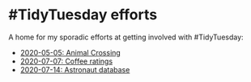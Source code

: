 # #TidyTuesday efforts

A home for my sporadic efforts at getting involved with #TidyTuesday:

- [2020-05-05: Animal Crossing](https://github.com/jacquietran/tidy_tuesday_efforts/tree/master/2020-05-05)
- [2020-07-07: Coffee ratings](https://github.com/jacquietran/tidy_tuesday_efforts/tree/master/2020-07-07)
- [2020-07-14: Astronaut database](https://github.com/jacquietran/tidy_tuesday_efforts/tree/master/2020-07-14)
